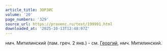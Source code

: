 ```yaml
---
article_title: ЗОРЗИС
volume: '20'
page_numbers: '329'
source_url: https://pravenc.ru/text/199991.html
downloaded_at: '2025-10-13T12:48:07Z'
---
```


нмч. Митилинский (пам. греч. 2 янв.) - см. [Георгий](https://pravenc.ru/text/Георгий.html), нмч. Митилинский.
